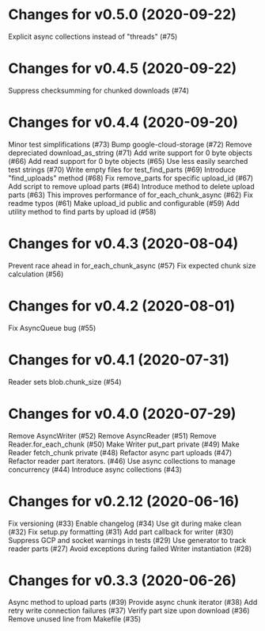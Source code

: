 # Changes for v0.5.0 (2020-09-22)
Explicit async collections instead of "threads" (#75)

# Changes for v0.4.5 (2020-09-22)
Suppress checksumming for chunked downloads (#74)

# Changes for v0.4.4 (2020-09-20)
Minor test simplifications (#73)
Bump google-cloud-storage (#72)
Remove depreciated download_as_string (#71)
Add write support for 0 byte objects (#66)
Add read support for 0 byte objects (#65)
Use less easily searched test strings (#70)
Write empty files for test_find_parts (#69)
Introduce "find_uploads" method (#68)
Fix remove_parts for specific upload_id (#67)
Add script to remove upload parts (#64)
Introduce method to delete upload parts (#63)
This improves performance of for_each_chunk_async (#62)
Fix readme typos (#61)
Make upload_id public and configurable (#59)
Add utility method to find parts by upload id (#58)

# Changes for v0.4.3 (2020-08-04)
Prevent race ahead in for_each_chunk_async (#57)
Fix expected chunk size calculation (#56)

# Changes for v0.4.2 (2020-08-01)
Fix AsyncQueue bug (#55)

# Changes for v0.4.1 (2020-07-31)
Reader sets blob.chunk_size (#54)

# Changes for v0.4.0 (2020-07-29)
Remove AsyncWriter (#52)
Remove AsyncReader (#51)
Remove Reader.for_each_chunk (#50)
Make Writer put_part private (#49)
Make Reader fetch_chunk private (#48)
Refactor async part uploads (#47)
Refactor reader part iterators. (#46)
Use async collections to manage concurrency (#44)
Introduce async collections (#43)

# Changes for v0.2.12 (2020-06-16)
Fix versioning (#33)
Enable changelog (#34)
Use git during make clean (#32)
Fix setup.py formatting (#31)
Add part callback for writer (#30)
Suppress GCP and socket warnings in tests (#29)
Use generator to track reader parts (#27)
Avoid exceptions during failed Writer instantiation (#28)

# Changes for v0.3.3 (2020-06-26)
Async method to upload parts (#39)
Provide async chunk iterator (#38)
Add retry write connection failures (#37)
Verify part size upon download (#36)
Remove unused line from Makefile (#35)
